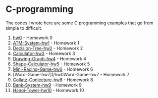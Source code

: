 # C-programming
The codes I wrote here are some C programming examples that go from simple to difficult.
1. [hw0](/hw0) - Homework 0
2. [ATM-System-hw1](/ATM-System-hw1) - Homework 1
3. [Decision-Tree-hw2](/Decision-Tree-hw2) - Homework 2
4. [Calculator-hw3](/Calculator-hw3) - Homework 3
5. [Drawing-Graph-hw4](/Drawing-Graph-hw4) - Homework 4
6. [Shape-Calculator-hw5](/Shape-Calculator-hw5) - Homework 5
7. [Mini-Racing-Game-hw6](/Mini-Racing-Game-hw6) - Homework 6
8. [Word-Game-hw7](/hw0Word-Game-hw7 - Homework 7
9. [Collatz-Conjecture-hw8](/Collatz-Conjecture-hw8) - Homework 8
10. [Bank-System-hw9](/Bank-System-hw9) - Homework 9
11. [Hanoi-Tower-hw10](/Hanoi-Tower-hw10) - Homework 10
